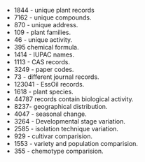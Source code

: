 - 1844 - unique plant records
- 7162 - unique compounds.
- 870 - unique address.
- 109 - plant families.
- 46 - unique activity.
- 395 chemical formula.
- 1414 - IUPAC names.
- 1113 - CAS records.
- 3249 - paper codes.
- 73 - different journal records.
- 123041 - EssOil records.
- 1618 - plant species.
- 44787 records contain biological activity.
- 8237- geographical distribution.
- 4047 - seasonal change.
- 3264 - Developmental stage variation.
- 2585 - isolation technique variation.
- 929 - cultivar comparision.
- 1553 - variety and population comparision.
- 355 -  chemotype comparision.
